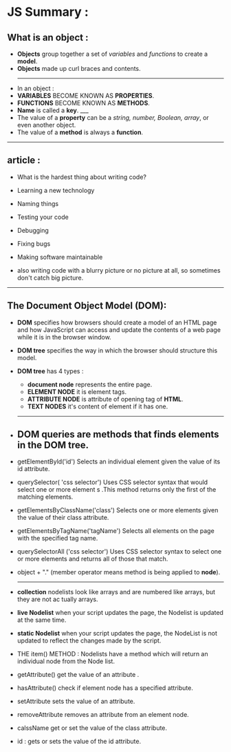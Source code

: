 # JS Summary :

 ## What is an object :
 - **Objects** group together a set of _variables_ and _functions_ to create a **model**.
 - **Objects** made up curl braces and contents.
    ___
 - In an object :
  - **VARIABLES** BECOME KNOWN AS **PROPERTIES**.
  - **FUNCTIONS** BECOME KNOWN AS **METHODS**.
  -  **Name** is called a **key**.
    ___ 
 - The value of a **property** can be a _string, number, Boolean, array_, or even another object.
 - The value of a **method** is always a **function**.
  ______________________________________________________
  
  ## article :
  
  - What is the hardest thing about writing code?
   - Learning a new technology
   -  Naming things
   - Testing your code
   - Debugging
   - Fixing bugs
   - Making software maintainable
   
 - also writing code with a blurry picture or no picture at all, so sometimes don't catch big picture.
 __________________________
 
 ## The Document Object Model (DOM):
 
  - **DOM** specifies how browsers should create a model of an HTML page and how JavaScript can access and update the contents 
    of a web page while it is in the browser window.
  - **DOM tree** specifies the way in which the browser should structure this model.
  - **DOM tree** has 4 types :
     - **document node**  represents the entire page.
     - **ELEMENT NODE** it is element tags.
     - **ATTRIBUTE NODE** is attribute of opening tag of **HTML**.
     - **TEXT NODES** it's content of element if it has one.
      --------
  - **DOM queries** are methods that finds elements in the **DOM tree**.
    ----
  - getElementByld('id') Selects an individual element given the value of its id attribute.
  - querySelector( 'css selector') Uses CSS selector syntax that would select one or more element s .This method returns 
    only the first of the matching elements.
  - getElementsByClassName('class') Selects one or more elements given the value of their class attribute. 
  - getElementsByTagName('tagName') Selects all elements on the page with the specified tag name.
  - querySelectorAll ('css selector') Uses CSS selector syntax to select one or more elements and returns all
    of those that match.
  - object + "." (member operator means method is being applied to **node**).
  
    ----
  - **collection**    nodelists look like arrays and are numbered like arrays, but they are not ac tually arrays.
  - **live Nodelist** when your script updates the page, the Nodelist is updated at the same time.
  - **static Nodelist** when your script updates the page, the NodeList is not updated to reflect the changes made by the script.
  - THE item() METHOD : Nodelists have a method which will return an individual node from the Node list.
  -  getAttribute() get the value of an attribute .
  - hasAttribute() check if element node has a specified attribute.
  - setAttribute sets the value of an attribute.
  - removeAttribute removes an attribute from an element node.
  -  calssName get or set the value of the class attribute.
  - id : gets or sets the value of the id attribute.
  


  
